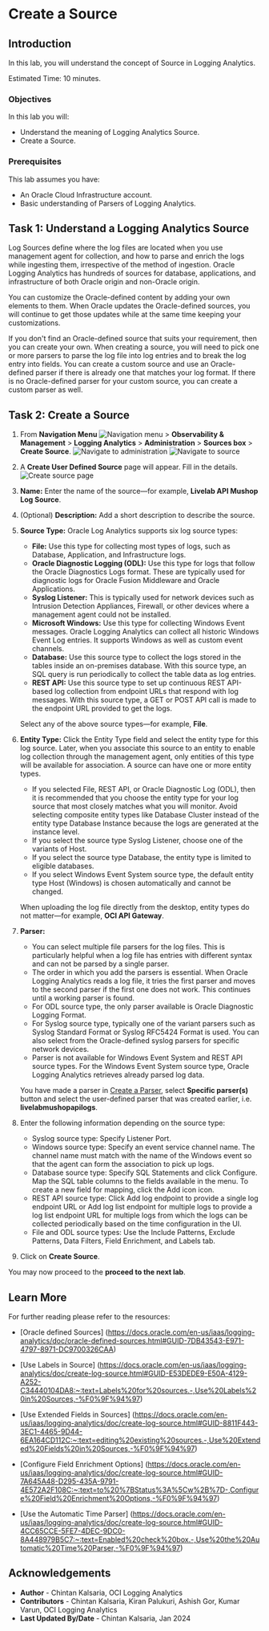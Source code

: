 # Create a Source

## Introduction

In this lab, you will understand the concept of Source in Logging Analytics.

Estimated Time: 10 minutes.

### Objectives

In this lab you will:

* Understand the meaning of Logging Analytics Source.
* Create a Source.

### Prerequisites

This lab assumes you have:

* An Oracle Cloud Infrastructure account.
* Basic understanding of Parsers of Logging Analytics.

## Task 1: Understand a Logging Analytics Source

Log Sources define where the log files are located when you use management agent for collection, and how to parse and enrich the logs while ingesting them, irrespective of the method of ingestion. Oracle Logging Analytics has hundreds of sources for database, applications, and infrastructure of both Oracle origin and non-Oracle origin.

You can customize the Oracle-defined content by adding your own elements to them. When Oracle updates the Oracle-defined sources, you will continue to get those updates while at the same time keeping your customizations.

If you don't find an Oracle-defined source that suits your requirement, then you can create your own. When creating a source, you will need to pick one or more parsers to parse the log file into log entries and to break the log entry into fields. You can create a custom source and use an Oracle-defined parser if there is already one that matches your log format. If there is no Oracle-defined parser for your custom source, you can create a custom parser as well.

## Task 2: Create a Source

1. From **Navigation Menu** ![Navigation menu](images/navigation-menu.png) > **Observability & Management** > **Logging Analytics** > **Administration** > **Sources box** > **Create Source**.
![Navigate to administration](images/administration-navigation.png)
![Navigate to source](images/sources-navigation.png)

2. A **Create User Defined Source** page will appear. Fill in the details.
![Create source page](images/create-source-page.png)

3. **Name:** Enter the name of the source—for example, **Livelab API Mushop Log Source**.

4. (Optional) **Description:** Add a short description to describe the source.

5. **Source Type:**  Oracle Log Analytics supports six log source types:
    * **File:** Use this type for collecting most types of logs, such as Database, Application, and Infrastructure logs.
    * **Oracle Diagnostic Logging (ODL):** Use this type for logs that follow the Oracle Diagnostics Logs format. These are typically used for diagnostic logs for Oracle Fusion Middleware and Oracle Applications.
    * **Syslog Listener:** This is typically used for network devices such as Intrusion Detection Appliances, Firewall, or other devices where a management agent could not be installed.
    * **Microsoft Windows:** Use this type for collecting Windows Event messages. Oracle Logging Analytics can collect all historic Windows Event Log entries. It supports Windows as well as custom event channels.
    * **Database:** Use this source type to collect the logs stored in the tables inside an on-premises database. With this source type, an SQL query is run periodically to collect the table data as log entries.
    * **REST API:** Use this source type to set up continuous REST API-based log collection from endpoint URLs that respond with log messages. With this source type, a GET or POST API call is made to the endpoint URL provided to get the logs.

    Select any of the above source types—for example, **File**.

6. **Entity Type:** Click the Entity Type field and select the entity type for this log source. Later, when you associate this source to an entity to enable log collection through the management agent, only entities of this type will be available for association. A source can have one or more entity types.
    * If you selected File, REST API, or Oracle Diagnostic Log (ODL), then it is recommended that you choose the entity type for your log source that most closely matches what you will monitor. Avoid selecting composite entity types like Database Cluster instead of the entity type Database Instance because the logs are generated at the instance level.
    * If you select the source type Syslog Listener, choose one of the variants of Host.
    * If you select the source type Database, the entity type is limited to eligible databases.
    * If you select Windows Event System source type, the default entity type Host (Windows) is chosen automatically and cannot be changed.

    When uploading the log file directly from the desktop, entity types do not matter—for example, **OCI API Gateway**.

7. **Parser:**
    * You can select multiple file parsers for the log files. This is particularly helpful when a log file has entries with different syntax and can not be parsed by a single parser.
    * The order in which you add the parsers is essential. When Oracle Logging Analytics reads a log file, it tries the first parser and moves to the second parser if the first one does not work. This continues until a working parser is found.
    * For ODL source type, the only parser available is Oracle Diagnostic Logging Format.
    * For Syslog source type, typically one of the variant parsers such as Syslog Standard Format or Syslog RFC5424 Format is used. You can also select from the Oracle-defined syslog parsers for specific network devices.
    * Parser is not available for Windows Event System and REST API source types. For the Windows Event System source type, Oracle Logging Analytics retrieves already parsed log data.

    You have made a parser in [Create a Parser](?lab=create-parser), select **Specific parser(s)** button and select the user-defined parser that was created earlier, i.e. **livelabmushopapilogs**.

8. Enter the following information depending on the source type:
    * Syslog source type: Specify Listener Port.
    * Windows source type: Specify an event service channel name. The channel name must match with the name of the Windows event so that the agent can form the association to pick up logs.
    * Database source type: Specify SQL Statements and click Configure. Map the SQL table columns to the fields available in the menu. To create a new field for mapping, click the Add icon icon.
    * REST API source type: Click Add log endpoint to provide a single log endpoint URL or Add log list endpoint for multiple logs to provide a log list endpoint URL for multiple logs from which the logs can be collected periodically based on the time configuration in the UI.
    * File and ODL source types: Use the Include Patterns, Exclude Patterns, Data Filters, Field Enrichment, and Labels tab.

9. Click on **Create Source**.

You may now proceed to the **proceed to the next lab**.

## Learn More

For further reading please refer to the resources:

* [Oracle defined Sources] (<https://docs.oracle.com/en-us/iaas/logging-analytics/doc/oracle-defined-sources.html#GUID-7DB43543-E971-4797-8971-DC9700326CAA>)

* [Use Labels in Source] (<https://docs.oracle.com/en-us/iaas/logging-analytics/doc/create-log-source.html#GUID-E53DEDE9-E50A-4129-A252-C34440104DA8:~:text=Labels%20for%20sources.-,Use%20Labels%20in%20Sources,-%F0%9F%94%97>)

* [Use Extended Fields in Sources] (<https://docs.oracle.com/en-us/iaas/logging-analytics/doc/create-log-source.html#GUID-8811F443-3EC1-4465-9D44-6EA164CD112C:~:text=editing%20existing%20sources.-,Use%20Extended%20Fields%20in%20Sources,-%F0%9F%94%97>)

* [Configure Field Enrichment Options] (<https://docs.oracle.com/en-us/iaas/logging-analytics/doc/create-log-source.html#GUID-7A645A48-D295-435A-9791-4E572A2F108C:~:text=to%20%7BStatus%3A%5Cw%2B%7D-,Configure%20Field%20Enrichment%20Options,-%F0%9F%94%97>)

* [Use the Automatic Time Parser] (<https://docs.oracle.com/en-us/iaas/logging-analytics/doc/create-log-source.html#GUID-4CC65CCE-5FE7-4DEC-9DC0-8A448979B5C7:~:text=Enabled%20check%20box.-,Use%20the%20Automatic%20Time%20Parser,-%F0%9F%94%97>)

## Acknowledgements

* **Author** - Chintan Kalsaria, OCI Logging Analytics
* **Contributors** -  Chintan Kalsaria, Kiran Palukuri, Ashish Gor, Kumar Varun, OCI Logging Analytics
* **Last Updated By/Date** - Chintan Kalsaria, Jan 2024
